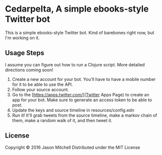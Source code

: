 # Cedarpelta, A simple ebooks-style Twitter bot

This is a simple ebooks-style Twitter bot. Kind of barebones right now, but I'm working on it.

## Usage Steps

I assume you can figure out how to run a Clojure script. More detailed directions coming soon!

1. Create a new account for your bot. You'll have to have a mobile number for it to be able to use the API.
2. Follow your source account.
3. Go to the [https://apps.twitter.com/](Twitter Apps Page) to create an app for your bot. Make sure to generate an access token to be able to post.
4. Update the keys and source timeline in resources/config.edn
5. Run it! It'll grab tweets from the source timeline, make a markov chain of them, make a random walk of it, and then tweet it.

## License

Copyright © 2016 Jason Mitchell
Distributed under the MIT License
